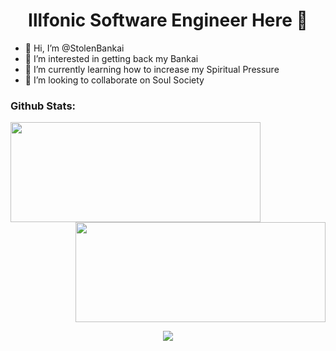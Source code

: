 <h1 align="center">Illfonic Software Engineer Here 👋</h1>

- 👋 Hi, I’m @StolenBankai
- 👀 I’m interested in getting back my Bankai
- 🌱 I’m currently learning how to increase my Spiritual Pressure
- 💞️ I’m looking to collaborate on Soul Society

### Github Stats:

<p>
<img align="left" height='160px' width='400px' src="https://github-readme-stats.vercel.app/api/top-langs/?username=StolenBankai&count_private=true&layout=compact&theme=great-gatsby" />

<img align="right" height='160px' width='400px' src="https://github-readme-stats.vercel.app/api?username=StolenBankai&count_private=true&show_icons=true&theme=great-gatsby"/>
<br clear="both"/>
<p align="center">
<img src="https://github-readme-streak-stats.herokuapp.com/?user=StolenBankai&theme=great-gatsby&border=FFFFFF"/>
</p>

<!---
StolenBankai/StolenBankai is a ✨ special ✨ repository because its `README.md` (this file) appears on your GitHub profile.
You can click the Preview link to take a look at your changes.
--->
